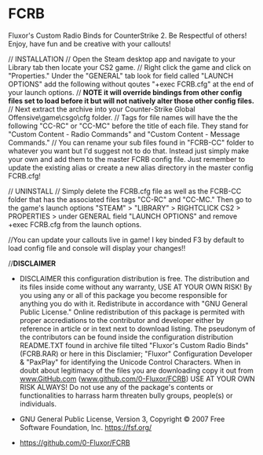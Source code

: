 # FCRB
Fluxor's Custom Radio Binds for CounterStrike 2. Be Respectful of others! Enjoy, have fun and be creative with your callouts!

// INSTALLATION
// Open the Steam desktop app and navigate to your Library tab then locate your CS2 game. 
// Right click the game and click on "Properties." Under the "GENERAL" tab look for field called "LAUNCH OPTIONS" add the following without qoutes "+exec FCRB.cfg" at the end of your launch options. 
// **NOTE it will override bindings from other config files set to load before it but will not natively alter those other config files.** 
// Next extract the archive into your Counter-Strike Global Offensive\game\csgo\cfg folder. 
// Tags for file names will have the the following "CC-RC" or "CC-MC" before the title of each file. They stand for "Custom Content - Radio Commands" and "Custom Content - Message Commands."
// You can rename your sub files found in "FCRB-CC" folder to whatever you want but I'd suggest not to do that. Instead just simply make your own and add them to the master FCRB config file. Just remember to update the existing alias or create a new alias directory in the master config FCRB.cfg!

// UNINSTALL
// Simply delete the FCRB.cfg file as well as the FCRB-CC folder that has the associated files tags "CC-RC" and "CC-MC." Then go to the game's launch options "STEAM" > "LIBRARY" > RIGHTCLICK CS2 > PROPERTIES > under GENERAL field "LAUNCH OPTIONS" and remove +exec FCRB.cfg from the launch options. 

//You can update your callouts live in game! I key binded F3 by default to load config file and console will display your changes!!

//******DISCLAIMER******

 * DISCLAIMER this configuration distribution is free. The distribution and its files inside come without any warranty, USE AT YOUR OWN RISK! By you using any or all of this package you become responsible for anything you do with it. Redistribute in accordance with "GNU General Public License." Online redistribution of this package is permited with proper accrediations to the contributor and developer either by reference in article or in text next to download listing. The pseudonym of the contributors can be found inside the configuration distribution README.TXT found in archive file tilted "Fluxor's Custom Radio Binds" (FCRB.RAR) or here in this Disclamier; "Fluxor" Configuration Developer & "PaxPlay" for identifying the Unicode Control Characters. When in doubt about legitimacy of the files you are downloading copy it out from www.GitHub.com (www.github.com/0-Fluxor/FCRB) USE AT YOUR OWN RISK ALWAYS! Do not use any of the package's contents or functionalities to harrass harm threaten bully groups, people(s) or individuals.
 
 * GNU General Public License, Version 3, Copyright © 2007 Free Software Foundation, Inc. <https://fsf.org/>
 * https://github.com/0-Fluxor/FCRB
